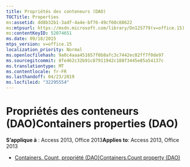 ```yaml
---
title: Propriétés des conteneurs (DAO)
TOCTitle: Properties
ms:assetid: dd8b32b1-3adf-4a4e-bf76-49cf60c88622
ms:mtpsurl: https://msdn.microsoft.com/library/Dn125779(v=office.15)
ms:contentKeyID: 52074651
ms.date: 09/18/2015
mtps_version: v=office.15
localization_priority: Normal
ms.openlocfilehash: 9a0c4aaa451657f0b8afc3c7442ec02ff7f0de97
ms.sourcegitcommit: 8fe462c32b91c87911942c188f3445e85a54137c
ms.translationtype: MT
ms.contentlocale: fr-FR
ms.lasthandoff: 04/23/2019
ms.locfileid: "32295554"
---
```

# <a name="containers-properties-dao"></a><span data-ttu-id="3aada-102">Propriétés des conteneurs (DAO)</span><span class="sxs-lookup"><span data-stu-id="3aada-102">Containers properties (DAO)</span></span>

<span data-ttu-id="3aada-103">**S’applique à** : Access 2013, Office 2013</span><span class="sxs-lookup"><span data-stu-id="3aada-103">**Applies to**: Access 2013, Office 2013</span></span>

- [<span data-ttu-id="3aada-104">Containers. Count, propriété (DAO)</span><span class="sxs-lookup"><span data-stu-id="3aada-104">Containers.Count property (DAO)</span></span>](containers-count-property-dao.md)

